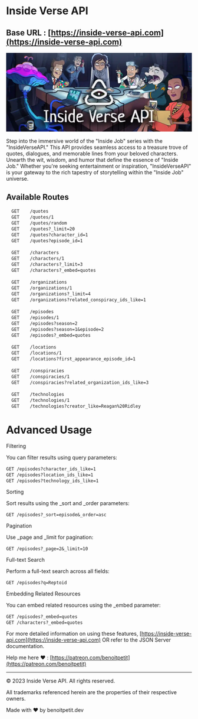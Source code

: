 # Inside Verse API

## Base URL : [https://inside-verse-api.com](https://inside-verse-api.com)

![Inside Verse API](/public/header.webp)

Step into the immersive world of the "Inside Job" series with the "InsideVerseAPI." This API provides seamless access to a treasure trove of quotes, dialogues, and memorable lines from your beloved characters. Unearth the wit, wisdom, and humor that define the essence of "Inside Job." Whether you're seeking entertainment or inspiration, "InsideVerseAPI" is your gateway to the rich tapestry of storytelling within the "Inside Job" universe.

## Available Routes

```
  GET    /quotes
  GET    /quotes/1
  GET    /quotes/random
  GET    /quotes?_limit=20
  GET    /quotes?character_id=1
  GET    /quotes?episode_id=1

  GET    /characters
  GET    /characters/1
  GET    /characters?_limit=3
  GET    /characters?_embed=quotes

  GET    /organizations
  GET    /organizations/1
  GET    /organizations?_limit=4
  GET    /organizations?related_conspiracy_ids_like=1

  GET    /episodes
  GET    /episodes/1
  GET    /episodes?season=2
  GET    /episodes?season=1&episode=2
  GET    /episodes?_embed=quotes

  GET    /locations
  GET    /locations/1
  GET    /locations?first_appearance_episode_id=1

  GET    /conspiracies
  GET    /conspiracies/1
  GET    /conspiracies?related_organization_ids_like=3

  GET    /technologies
  GET    /technologies/1
  GET    /technologies?creator_like=Reagan%20Ridley
```

# Advanced Usage

Filtering

You can filter results using query parameters:

```
GET /episodes?character_ids_like=1
GET /episodes?location_ids_like=1
GET /episodes?technology_ids_like=1
```

Sorting

Sort results using the _sort and _order parameters:

```
GET /episodes?_sort=episode&_order=asc
```

Pagination

Use _page and _limit for pagination:

```
GET /episodes?_page=2&_limit=10
```

Full-text Search

Perform a full-text search across all fields:

```
GET /episodes?q=Reptoid
```

Embedding Related Resources

You can embed related resources using the _embed parameter:

```
GET /episodes?_embed=quotes
GET /characters?_embed=quotes
```

For more detailed information on using these features, [https://inside-verse-api.com](https://inside-verse-api.com) OR refer to the JSON Server documentation.

Help me here ❤️ : [https://patreon.com/benoitpetit](https://patreon.com/benoitpetit)


---

© 2023 Inside Verse API. All rights reserved.

All trademarks referenced herein are the properties of their respective owners.

Made with ❤️ by benoitpetit.dev
